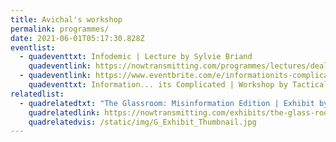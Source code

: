 ```yaml
---
title: Avichal's workshop
permalink: programmes/
date: 2021-06-01T05:17:30.828Z
eventlist:
  - quadeventtxt: Infodemic | Lecture by Sylvie Briand
    quadeventlink: https://nowtransmitting.com/programmes/lectures/dealing-with-the-infodemic/
  - quadeventlink: https://www.eventbrite.com/e/informationits-complicated-workshop-registration-145818873175
    quadeventtxt: Information... its Complicated | Workshop by Tactical Tech
relatedlist:
  - quadrelatedtxt: "The Glassroom: Misinformation Edition | Exhibit by Tactical Tech"
    quadrelatedlink: https://nowtransmitting.com/exhibits/the-glass-room/
    quadrelatedvis: /static/img/G_Exhibit_Thumbnail.jpg
---
```

